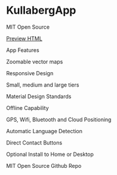 # KullabergApp

MIT Open Source

[Preview HTML](https://goo.gl/NsqAGq)

App Features

Zoomable vector maps

Responsive Design

Small, medium and large tiers

Material Design Standards

Offline Capability

GPS, Wifi, Bluetooth and Cloud Positioning

Automatic Language Detection

Direct Contact Buttons

Optional Install to Home or Desktop

MIT Open Source Github Repo
